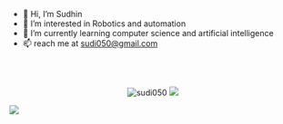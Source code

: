 - 👋 Hi, I’m Sudhin 
- 👀 I’m interested in Robotics and automation
- 🌱 I’m currently learning computer science and artificial intelligence
- 📫 reach me at sudi050@gmail.com
<!---
- 💞️ I’m looking to collaborate on ..


sudi050/sudi050 is a ✨ special ✨ repository because its `README.md` (this file) appears on your GitHub profile.
You can click the Preview link to take a look at your changes.
--->

<br/>
<br/>
<p align="center">
    <img src="https://github-readme-stats.vercel.app/api?username=sudi050&show_icons=true&locale=en&theme=radical" alt="sudi050" />
    <img src = "https://github-readme-stats.vercel.app/api/top-langs/?username=sudi050&layout=compact&theme=radical">
</p>

<img align = "center" src = "https://www.holopin.io/api/user/board?user=sudi050"/>
